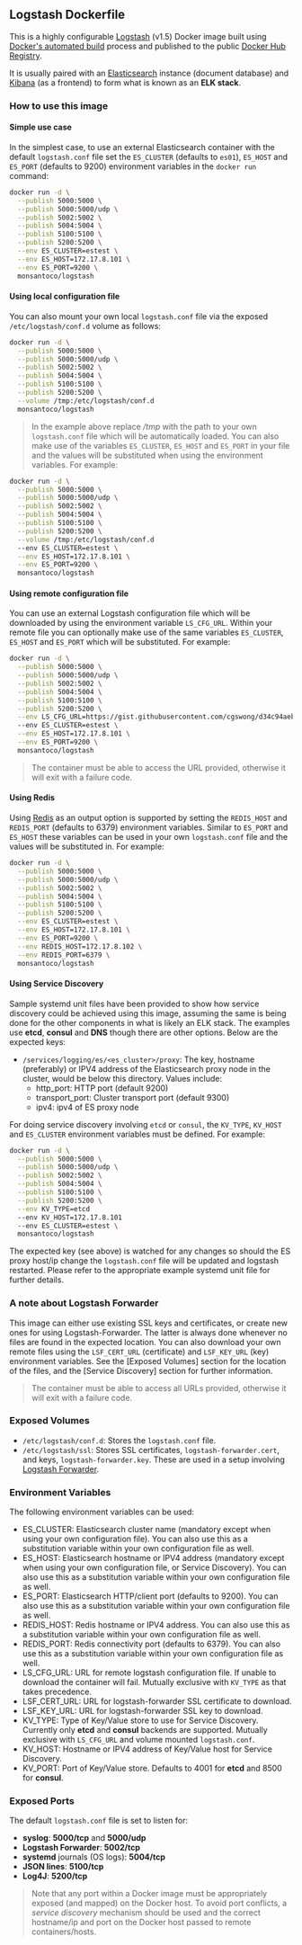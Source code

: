 ## Logstash Dockerfile
This is a highly configurable [Logstash](https://www.elastic.co/products/logstash) (v1.5) Docker image built using [Docker's automated build](https://registry.hub.docker.com/u/monsantoco/logstash/) process and published to the public [Docker Hub Registry](https://registry.hub.docker.com/).

It is usually paired with an [Elasticsearch](https://www.elastic.co/products/elasticsearch) instance (document database) and [Kibana](https://www.elastic.co/products/kibana) (as a frontend) to form what is known as an **ELK stack**.


### How to use this image
#### Simple use case
In the simplest case, to use an external Elasticsearch container with the default `logstash.conf` file set the `ES_CLUSTER` (defaults to `es01`), `ES_HOST` and `ES_PORT` (defaults to 9200) environment variables in the `docker run` command:

```sh
docker run -d \
  --publish 5000:5000 \
  --publish 5000:5000/udp \
  --publish 5002:5002 \
  --publish 5004:5004 \
  --publish 5100:5100 \
  --publish 5200:5200 \
  --env ES_CLUSTER=estest \
  --env ES_HOST=172.17.8.101 \
  --env ES_PORT=9200 \
  monsantoco/logstash
```

#### Using local configuration file
You can also mount your own local `logstash.conf` file via the exposed `/etc/logstash/conf.d` volume as follows:

```sh
docker run -d \
  --publish 5000:5000 \
  --publish 5000:5000/udp \
  --publish 5002:5002 \
  --publish 5004:5004 \
  --publish 5100:5100 \
  --publish 5200:5200 \
  --volume /tmp:/etc/logstash/conf.d
  monsantoco/logstash
```

  > In the example above replace _/tmp_ with the path to your own `logstash.conf` file which will be automatically loaded. You can also make use of the variables `ES_CLUSTER`, `ES_HOST` and `ES_PORT` in your file and the values will be substituted when using the environment variables. For example:

```sh
docker run -d \
  --publish 5000:5000 \
  --publish 5000:5000/udp \
  --publish 5002:5002 \
  --publish 5004:5004 \
  --publish 5100:5100 \
  --publish 5200:5200 \
  --volume /tmp:/etc/logstash/conf.d
  --env ES_CLUSTER=estest \
  --env ES_HOST=172.17.8.101 \
  --env ES_PORT=9200 \
  monsantoco/logstash
```

#### Using remote configuration file
You can use an external Logstash configuration file which will be downloaded by using the environment variable `LS_CFG_URL`. Within your remote file you can optionally make use of the same variables `ES_CLUSTER`, `ES_HOST` and `ES_PORT` which will be substituted. For example:

```sh
docker run -d \
  --publish 5000:5000 \
  --publish 5000:5000/udp \
  --publish 5002:5002 \
  --publish 5004:5004 \
  --publish 5100:5100 \
  --publish 5200:5200 \
  --env LS_CFG_URL=https://gist.githubusercontent.com/cgswong/d34c94aeb90ba91c57b2/raw/a2f55d7916d2fa961826f8db8e1d3482f0f60933/logstash-test.conf
  --env ES_CLUSTER=estest \
  --env ES_HOST=172.17.8.101 \
  --env ES_PORT=9200 \
  monsantoco/logstash
```

  > The container must be able to access the URL provided, otherwise it will exit with a failure code.

#### Using Redis
Using [Redis](http://redis.io/) as an output option is supported by setting the `REDIS_HOST` and `REDIS_PORT` (defaults to 6379) environment variables. Similar to `ES_PORT` and `ES_HOST` these variables can be used in your own `logstash.conf` file and the values will be substituted in. For example:

```sh
docker run -d \
  --publish 5000:5000 \
  --publish 5000:5000/udp \
  --publish 5002:5002 \
  --publish 5004:5004 \
  --publish 5100:5100 \
  --publish 5200:5200 \
  --env ES_CLUSTER=estest \
  --env ES_HOST=172.17.8.101 \
  --env ES_PORT=9200 \
  --env REDIS_HOST=172.17.8.102 \
  --env REDIS_PORT=6379 \
  monsantoco/logstash
```

#### Using Service Discovery
Sample systemd unit files have been provided to show how service discovery could be achieved using this image, assuming the same is being done for the other components in what is likely an ELK stack. The examples use **etcd**, **consul** and **DNS** though there are other options. Below are the expected keys:

- `/services/logging/es/<es_cluster>/proxy`: The key, hostname (preferably) or IPV4 address of the Elasticsearch proxy node in the cluster, would be below this directory. Values include:
  - http_port: HTTP port (default 9200)
  - transport_port: Cluster transport port (default 9300)
  - ipv4: ipv4 of ES proxy node

For doing service discovery involving `etcd` or `consul`, the `KV_TYPE`, `KV_HOST` and `ES_CLUSTER` environment variables must be defined. For example:

```sh
docker run -d \
  --publish 5000:5000 \
  --publish 5000:5000/udp \
  --publish 5002:5002 \
  --publish 5004:5004 \
  --publish 5100:5100 \
  --publish 5200:5200 \
  --env KV_TYPE=etcd
  --env KV_HOST=172.17.8.101
  --env ES_CLUSTER=estest \
  monsantoco/logstash
```

The expected key (see above) is watched for any changes so should the ES proxy host/ip change the `logstash.conf` file will be updated and logstash restarted. Please refer to the appropriate example systemd unit file for further details.


### A note about Logstash Forwarder
This image can either use existing SSL keys and certificates, or create new ones for using Logstash-Forwarder. The latter is always done whenever no files are found in the expected location. You can also download your own remote files using the `LSF_CERT_URL` (certificate) and `LSF_KEY_URL` (key) environment variables. See the [Exposed Volumes] section for the location of the files, and the [Service Discovery] section for further information.

  > The container must be able to access all URLs provided, otherwise it will exit with a failure code.


### Exposed Volumes
- `/etc/logstash/conf.d`: Stores the `logstash.conf` file.
- `/etc/logstash/ssl`: Stores SSL certificates, `logstash-forwarder.cert`, and keys, `logstash-forwarder.key`. These are used in a setup involving [Logstash Forwarder](https://github.com/elastic/logstash-forwarder).


### Environment Variables
The following environment variables can be used:

- ES_CLUSTER: Elasticsearch cluster name (mandatory except when using your own configuration file). You can also use this as a substitution variable within your own configuration file as well.
- ES_HOST: Elasticsearch hostname or IPV4 address (mandatory except when using your own configuration file, or Service Discovery). You can also use this as a substitution variable within your own configuration file as well.
- ES_PORT: Elasticsearch HTTP/client port (defaults to 9200). You can also use this as a substitution variable within your own configuration file as well.
- REDIS_HOST: Redis hostname or IPV4 address. You can also use this as a substitution variable within your own configuration file as well.
- REDIS_PORT: Redis connectivity port (defaults to 6379). You can also use this as a substitution variable within your own configuration file as well.
- LS_CFG_URL: URL for remote logstash configuration file. If unable to download the container will fail. Mutually exclusive with `KV_TYPE` as that takes precedence.
- LSF_CERT_URL: URL for logstash-forwarder SSL certificate to download.
- LSF_KEY_URL: URL for logstash-forwarder SSL key to download.
- KV_TYPE: Type of Key/Value store to use for Service Discovery. Currently only **etcd** and **consul** backends are supported. Mutually exclusive with `LS_CFG_URL` and volume mounted `logstash.conf`.
- KV_HOST: Hostname or IPV4 address of Key/Value host for Service Discovery.
- KV_PORT: Port of Key/Value store. Defaults to 4001 for **etcd** and 8500 for **consul**.


### Exposed Ports
The default `logstash.conf` file is set to listen for:

- **syslog**: **5000/tcp** and **5000/udp**
- **Logstash Forwarder**: **5002/tcp**
- **systemd** journals (OS logs): **5004/tcp**
- **JSON lines**: **5100/tcp**
- **Log4J**: **5200/tcp**

> Note that any port within a Docker image must be appropriately exposed (and mapped) on the Docker host. To avoid port conflicts, a _service discovery_ mechanism should be used and the correct hostname/ip and port on the Docker host passed to remote containers/hosts.
